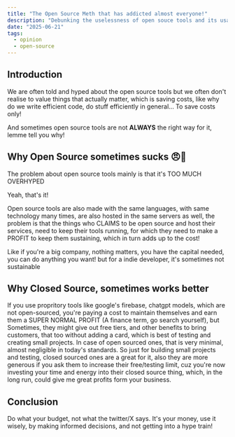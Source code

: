 ```yaml
---
title: "The Open Source Meth that has addicted almost everyone!"
description: "Debunking the uselessness of open souce tools and its usability"
date: "2025-06-21"
tags:
  - opinion
  - open-source
---
```


## Introduction

We are often told and hyped about the open source tools but we often don't realise to value things that actually matter, which is saving costs, like why do we write efficient code, do stuff efficiently in general... To save costs only!

And sometimes open source tools are not **ALWAYS** the right way for it, lemme tell you why!

## Why Open Source sometimes sucks 😠💢

The problem about open source tools mainly is that it's TOO MUCH OVERHYPED

Yeah, that's it!

Open source tools are also made with the same languages, with same technology many times, are also hosted in the same servers as well, the problem is that the things who CLAIMS to be open source and host their services, need to keep their tools running, for which they need to make a PROFIT to keep them sustaining, which in turn adds up to the cost!

Like if you're a big company, nothing matters, you have the capital needed, you can do anything you want! but for a indie developer, it's sometimes not sustainable

## Why Closed Source, sometimes works better

If you use propritory tools like google's firebase, chatgpt models, which are not open-sourced, you're paying a cost to maintain themselves and earn them a SUPER NORMAL PROFIT (A finance term, go search yourself), but Sometimes, they might give out free tiers, and other benefits to bring customers, that too without adding a card, which is best of testing and creating small projects.
In case of open sourced ones, that is very minimal, almost negligible in today's standards. 
So just for building small projects and testing, closed sourced ones are a great for it, also they are more generous if you ask them to increase their free/testing limit, cuz you're now investing your time and energy into their closed source thing, which, in the long run, could give me great profits form your business.


## Conclusion

Do what your budget, not what the twitter/X says. It's your money, use it wisely, by making informed decisions, and not getting into a hype train!